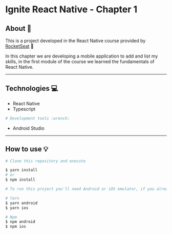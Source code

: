 # Ignite React Native - Chapter 1

## About 📰

This is a project developed in the React Native course provided by <a href="rocketseat.com.br">RocketSeat<a> 🚀

In this chapter we are developing a mobile application to add and list my skills, in the first module of the course we learned the fundamentals of React Native.

------

## Technologies 💻

- React Native
- Typescript

```bash
# Development tools :wrench:
```
- Android Studio
------

## How to use 💡

```bash
# Clone this repository and execute

$ yarn install 
# or
$ npm install

# To run this project you'll need Android or iOS emulator, if you already have them, you can simply run the following commands

# Yarn
$ yarn android
$ yarn ios

# Npm
$ npm android
$ npm ios
```